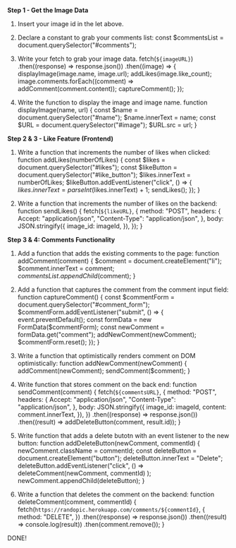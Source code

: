 **Step 1 - Get the Image Data**

1. Insert your image id in the let above.
2. Declare a constant to grab your comments list:
   const \$commentsList = document.querySelector("#comments");

3. Write your fetch to grab your image data.
   fetch(`${imageURL}`)
   .then((response) => response.json())
   .then((image) => {
   displayImage(image.name, image.url);
   addLikes(image.like_count);
   image.comments.forEach((comment) => addComment(comment.content));
   captureComment();
   });

4. Write the function to display the image and image name.
   function displayImage(name, url) {
   const $name = document.querySelector("#name");
    $name.innerText = name;
   const $URL = document.querySelector("#image");
    $URL.src = url;
   }

**Step 2 & 3 - Like Feature (Frontend)**

1. Write a function that increments the number of likes when clicked:
   function addLikes(numberOfLikes) {
   const $likes = document.querySelector("#likes");
    const $likeButton = document.querySelector("#like_button");
   $likes.innerText = numberOfLikes;
    $likeButton.addEventListener("click", () => {
   $likes.innerText = parseInt($likes.innerText) + 1;
   sendLikes();
   });
   }

2. Write a function that increments the number of likes on the backend:
   function sendLikes() {
   fetch(`${likeURL}`, {
   method: "POST",
   headers: {
   Accept: "application/json",
   "Content-Type": "application/json",
   },
   body: JSON.stringify({
   image_id: imageId,
   }),
   });
   }

**Step 3 & 4: Comments Functionality**

1. Add a function that adds the existing comments to the page:
   function addComment(comment) {
   $comment = document.createElement("li");
    $comment.innerText = comment;
   $commentsList.appendChild($comment);
   }

2. Add a function that captures the comment from the comment input field:
   function captureComment() {
   const $commentForm = document.querySelector("#comment_form");
    $commentForm.addEventListener("submit", () => {
   event.preventDefault();
   const formData = new FormData($commentForm);
      const newComment = formData.get("comment");
      addNewComment(newComment);
      $commentForm.reset();
   });
   }

3. Write a function that optimistically renders comment on DOM optimistically:
   function addNewComment(newComment) {
   addComment(newComment);
   sendComment(\$comment);
   }

4. Write function that stores comment on the back end:
   function sendComment(comment) {
   fetch(`${commentsURL}`, {
   method: "POST",
   headers: {
   Accept: "application/json",
   "Content-Type": "application/json",
   },
   body: JSON.stringify({
   image_id: imageId,
   content: comment.innerText,
   }),
   })
   .then((response) => response.json())
   .then((result) => addDeleteButton(comment, result.id));
   }

5. Write function that adds a delete butotn with an event listener to the new button:
   function addDeleteButton(newComment, commentId) {
   newComment.className = commentId;
   const deleteButton = document.createElement("button");
   deleteButton.innerText = "Delete";
   deleteButton.addEventListener("click", () =>
   deleteComment(newComment, commentId)
   );
   newComment.appendChild(deleteButton);
   }

6. Write a function that deletes the comment on the backend:
   function deleteComment(comment, commentId) {
   fetch(`https://randopic.herokuapp.com/comments/${commentId}`, {
   method: "DELETE",
   })
   .then((response) => response.json())
   .then((result) => console.log(result))
   .then(comment.remove());
   }

DONE!
